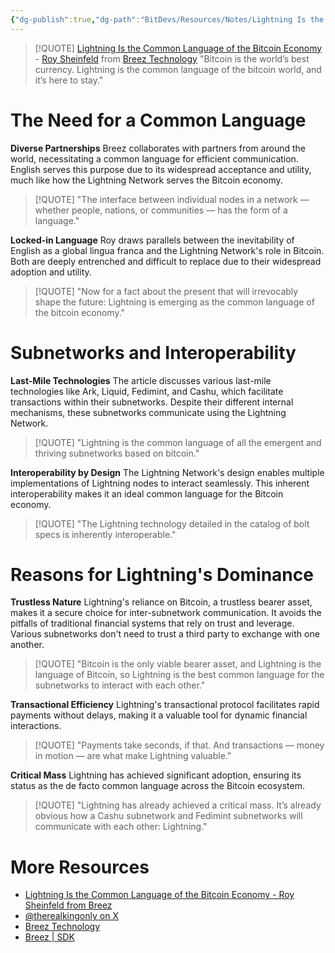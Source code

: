 ```yaml
---
{"dg-publish":true,"dg-path":"BitDevs/Resources/Notes/Lightning Is the Common Language of the Bitcoin Economy - Roy Sheinfeld from Breez.md","permalink":"/bit-devs/resources/notes/lightning-is-the-common-language-of-the-bitcoin-economy-roy-sheinfeld-from-breez/","title":"Lightning Is the Common Language of the Bitcoin Economy - Roy Sheinfeld from Breez","tags":["bitcoin","bitdevs","socratic-35","lightning"],"noteIcon":"3","created":"2024-06-18T22:36:54.351-10:00","updated":"2024-06-23T18:20:19.281-10:00"}
---
```




> [!QUOTE] [Lightning Is the Common Language of the Bitcoin Economy](https://medium.com/breez-technology/lightning-is-the-common-language-of-the-bitcoin-economy-eb8515341c11) - [Roy Sheinfeld](https://x.com/therealkingonly) from [Breez Technology](https://breez.technology/)
> "Bitcoin is the world’s best currency. Lightning is the common language of the bitcoin world, and it’s here to stay."

# The Need for a Common Language

**Diverse Partnerships**
Breez collaborates with partners from around the world, necessitating a common language for efficient communication. English serves this purpose due to its widespread acceptance and utility, much like how the Lightning Network serves the Bitcoin economy.

> [!QUOTE] "The interface between individual nodes in a network — whether people, nations, or communities — has the form of a language."

**Locked-in Language**
Roy draws parallels between the inevitability of English as a global lingua franca and the Lightning Network's role in Bitcoin. Both are deeply entrenched and difficult to replace due to their widespread adoption and utility.

> [!QUOTE] "Now for a fact about the present that will irrevocably shape the future: Lightning is emerging as the common language of the bitcoin economy."

# Subnetworks and Interoperability

**Last-Mile Technologies**
The article discusses various last-mile technologies like Ark, Liquid, Fedimint, and Cashu, which facilitate transactions within their subnetworks. Despite their different internal mechanisms, these subnetworks communicate using the Lightning Network.

> [!QUOTE] "Lightning is the common language of all the emergent and thriving subnetworks based on bitcoin."

**Interoperability by Design**
The Lightning Network's design enables multiple implementations of Lightning nodes to interact seamlessly. This inherent interoperability makes it an ideal common language for the Bitcoin economy.

> [!QUOTE] "The Lightning technology detailed in the catalog of bolt specs is inherently interoperable."

# Reasons for Lightning's Dominance

**Trustless Nature**
Lightning's reliance on Bitcoin, a trustless bearer asset, makes it a secure choice for inter-subnetwork communication. It avoids the pitfalls of traditional financial systems that rely on trust and leverage. Various subnetworks don't need to trust a third party to exchange with one another.

> [!QUOTE] "Bitcoin is the only viable bearer asset, and Lightning is the language of Bitcoin, so Lightning is the best common language for the subnetworks to interact with each other."

**Transactional Efficiency**
Lightning's transactional protocol facilitates rapid payments without delays, making it a valuable tool for dynamic financial interactions.

> [!QUOTE] "Payments take seconds, if that. And transactions — money in motion — are what make Lightning valuable."

**Critical Mass**
Lightning has achieved significant adoption, ensuring its status as the de facto common language across the Bitcoin ecosystem.

> [!QUOTE] "Lightning has already achieved a critical mass. It’s already obvious how a Cashu subnetwork and Fedimint subnetworks will communicate with each other: Lightning."

# More Resources
- [Lightning Is the Common Language of the Bitcoin Economy - Roy Sheinfeld from Breez](https://medium.com/breez-technology/lightning-is-the-common-language-of-the-bitcoin-economy-eb8515341c11)
- [@therealkingonly on X](https://x.com/therealkingonly)
- [Breez Technology](https://breez.technology/)
- [Breez | SDK](https://breez.technology/sdk/)

